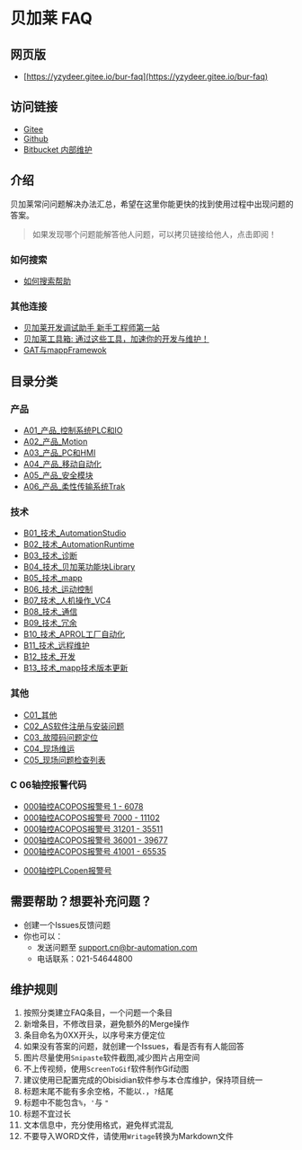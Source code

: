 # 贝加莱 FAQ
## 网页版
- [https://yzydeer.gitee.io/bur-faq](https://yzydeer.gitee.io/bur-faq)
## 访问链接
- [Gitee](https://gitee.com/yzydeer/BuR-FAQ)
- [Github](https://github.com/Yunis-YuanZhiyi/BR-CN-FAQ)
- [Bitbucket 内部维护](https://bitbucket.br-automation.com/projects/FIWW/repos/faq/browse)

## 介绍
贝加莱常问问题解决办法汇总，希望在这里你能更快的找到使用过程中出现问题的答案。
> 如果发现哪个问题能解答他人问题，可以拷贝链接给他人，点击即阅！

### 如何搜索
- [如何搜索帮助](C01_其他/007如何搜索帮助.md)

### 其他连接
- [贝加莱开发调试助手 新手工程师第一站](https://gitee.com/yzydeer/BuR_Assistant)
- [贝加莱工具箱: 通过这些工具，加速你的开发与维护！](https://gitee.com/yzydeer/BuR_Toolkit)
- [GAT与mappFramewok](https://gitee.com/yzydeer/GAT)

## 目录分类

### 产品
- [A01_产品_控制系统PLC和IO](A01_产品_控制系统PLC和IO/000A01_产品_控制系统PLC和IO.md)
- [A02_产品_Motion](A02_产品_Motion/000A02_产品_Motion.md)
- [A03_产品_PC和HMI](A03_产品_PC和HMI/000A03_产品_PC和HMI.md)
- [A04_产品_移动自动化](A04_产品_移动自动化/000A04_产品_移动自动化.md)
- [A05_产品_安全模块](A05_产品_安全模块/000A05_产品_安全模块.md)
- [A06_产品_柔性传输系统Trak](A06_产品_柔性传输系统Trak/000A06_产品_柔性传输系统Trak.md)

### 技术
- [B01_技术_AutomationStudio](B01_技术_AutomationStudio/000B01_技术_AutomationStudio.md)
- [B02_技术_AutomationRuntime](B02_技术_AutomationRuntime/000B02_技术_AutomationRuntime.md)
- [B03_技术_诊断](B03_技术_诊断/000B03_技术_诊断.md)
- [B04_技术_贝加莱功能块Library](B04_技术_贝加莱功能库Library/000B04_技术_贝加莱功能块Library.md)
- [B05_技术_mapp](B05_技术_mapp/000B05_技术_mapp.md)
- [B06_技术_运动控制](B06_技术_运动控制/000B06_技术_运动控制.md)
- [B07_技术_人机操作_VC4](B07_技术_人机操作/000B07_技术_人机操作VC4.md)
- [B08_技术_通信](B08_技术_通信/000B08_技术_通信.md)
- [B09_技术_冗余](B09_技术_冗余/000B09_技术_冗余.md)
- [B10_技术_APROL工厂自动化](B10_技术_APROL工厂自动化/000B10_技术_APROL工厂自动化.md)
- [B11_技术_远程维护](B11_技术_远程维护/000B11_技术_远程维护.md)
- [B12_技术_开发](B12_技术_开发/000B12_技术_开发.md)
- [B13_技术_mapp技术版本更新](B13_技术_mapp技术版本更新/000B13_技术_mapp技术版本更新.md)

### 其他
- [C01_其他](C01_其他/000C01_其他.md)
- [C02_AS软件注册与安装问题](C02_AS软件注册与安装问题/000C02_AS软件注册与安装问题.md)
- [C03_故障码问题定位](C03_故障码问题定位/-000C03_故障码问题定位.md)
- [C04_现场维运](C04_现场维运/000C04_现场维运.md)
- [C05_现场问题检查列表](C05_现场问题检查列表/000C05_现场问题检查列表.md)

### C 06轴控报警代码
* [000轴控ACOPOS报警号 1 - 6078](/C06_轴控报警代码/000轴控ACOPOS报警号%201%20-%206078.md)
* [000轴控ACOPOS报警号 7000 - 11102](/C06_轴控报警代码/000轴控ACOPOS报警号%207000%20-%2011102.md)
* [000轴控ACOPOS报警号 31201 - 35511](/C06_轴控报警代码/000轴控ACOPOS报警号%2031201%20-%2035511.md)
* [000轴控ACOPOS报警号 36001 - 39677](/C06_轴控报警代码/000轴控ACOPOS报警号%2036001%20-%2039677.md)
* [000轴控ACOPOS报警号 41001 - 65535](/C06_轴控报警代码/000轴控ACOPOS报警号%2041001%20-%2065535.md)
- [000轴控PLCopen报警号](C06_轴控报警代码/000轴控PLCopen报警号.md)

## 需要帮助？想要补充问题？
- 创建一个Issues反馈问题
- 你也可以：
    - 发送问题至 support.cn@br-automation.com
    - 电话联系：021-54644800

## 维护规则
1. 按照分类建立FAQ条目，一个问题一个条目
2. 新增条目，不修改目录，避免额外的Merge操作
3. 条目命名为0XX开头，以序号来方便定位
4. 如果没有答案的问题，就创建一个Issues，看是否有有人能回答
5. 图片尽量使用`Snipaste`软件截图,减少图片占用空间
6. 不上传视频，使用`ScreenToGif`软件制作Gif动图
7. 建议使用已配置完成的Obisidian软件参与本仓库维护，保持项目统一
8. 标题末尾不能有多余空格，不能以`.`，`?`结尾
9. 标题中不能包含`%`，`'`与 `"`
10. 标题不宜过长
11. 文本信息中，充分使用格式，避免样式混乱
12. 不要导入WORD文件，请使用`Writage`转换为Markdown文件